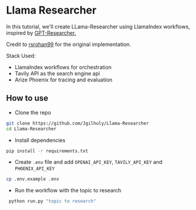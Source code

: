 # Llama Researcher

In this tutorial, we'll create LLama-Researcher using LlamaIndex workflows, inspired by [GPT-Researcher.](https://github.com/assafelovic/gpt-researcher)

Credit to [rsrohan99](https://github.com/rsrohan99) for the original implementation.

Stack Used:

- LlamaIndex workflows for orchestration
- Tavily API as the search engine api
- Arize Phoenix for tracing and evaluation

## How to use

- Clone the repo

```bash
git clone https://github.com/Jgilhuly/Llama-Researcher
cd Llama-Researcher
```

- Install dependencies

```bash
pip install -r requirements.txt
```

- Create `.env` file and add `OPENAI_API_KEY`, `TAVILY_API_KEY` and `PHOENIX_API_KEY`

```bash
cp .env.example .env
```

- Run the workflow with the topic to research

```bash
 python run.py "topic to research"
```
